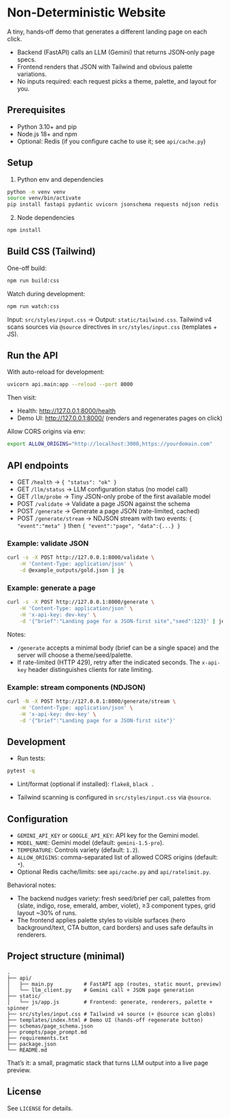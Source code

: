 # Non‑Deterministic Website

A tiny, hands‑off demo that generates a different landing page on each click.

- Backend (FastAPI) calls an LLM (Gemini) that returns JSON‑only page specs.
- Frontend renders that JSON with Tailwind and obvious palette variations.
- No inputs required: each request picks a theme, palette, and layout for you.


## Prerequisites

- Python 3.10+ and pip
- Node.js 18+ and npm
- Optional: Redis (if you configure cache to use it; see `api/cache.py`)

## Setup

1) Python env and dependencies

```bash
python -m venv venv
source venv/bin/activate
pip install fastapi pydantic uvicorn jsonschema requests ndjson redis
```

2) Node dependencies

```bash
npm install
```

## Build CSS (Tailwind)

One-off build:

```bash
npm run build:css
```

Watch during development:

```bash
npm run watch:css
```

Input: `src/styles/input.css` → Output: `static/tailwind.css`.
Tailwind v4 scans sources via `@source` directives in `src/styles/input.css` (templates + JS).

## Run the API

With auto-reload for development:

```bash
uvicorn api.main:app --reload --port 8000
```

Then visit:
- Health: http://127.0.0.1:8000/health
- Demo UI: http://127.0.0.1:8000/ (renders and regenerates pages on click)

Allow CORS origins via env:

```bash
export ALLOW_ORIGINS="http://localhost:3000,https://yourdomain.com"
```

## API endpoints

- GET `/health` → `{ "status": "ok" }`
- GET `/llm/status` → LLM configuration status (no model call)
- GET `/llm/probe` → Tiny JSON-only probe of the first available model
- POST `/validate` → Validate a page JSON against the schema
- POST `/generate` → Generate a page JSON (rate-limited, cached)
- POST `/generate/stream` → NDJSON stream with two events: `{ "event":"meta" }` then `{ "event":"page", "data":{...} }`

### Example: validate JSON

```bash
curl -s -X POST http://127.0.0.1:8000/validate \
	-H 'Content-Type: application/json' \
	-d @example_outputs/gold.json | jq
```

### Example: generate a page

```bash
curl -s -X POST http://127.0.0.1:8000/generate \
	-H 'Content-Type: application/json' \
	-H 'x-api-key: dev-key' \
	-d '{"brief":"Landing page for a JSON-first site","seed":123}' | jq
```

Notes:
- `/generate` accepts a minimal body (brief can be a single space) and the server will choose a theme/seed/palette.
- If rate-limited (HTTP 429), retry after the indicated seconds. The `x-api-key` header distinguishes clients for rate limiting.

### Example: stream components (NDJSON)

```bash
curl -N -X POST http://127.0.0.1:8000/generate/stream \
	-H 'Content-Type: application/json' \
	-H 'x-api-key: dev-key' \
	-d '{"brief":"Landing page for a JSON-first site"}'
```

## Development

- Run tests:

```bash
pytest -q
```

- Lint/format (optional if installed): `flake8`, `black .`

- Tailwind scanning is configured in `src/styles/input.css` via `@source`.

## Configuration

- `GEMINI_API_KEY` or `GOOGLE_API_KEY`: API key for the Gemini model.
- `MODEL_NAME`: Gemini model (default: `gemini-1.5-pro`).
- `TEMPERATURE`: Controls variety (default: `1.2`).
- `ALLOW_ORIGINS`: comma-separated list of allowed CORS origins (default: `*`).
- Optional Redis cache/limits: see `api/cache.py` and `api/ratelimit.py`.

Behavioral notes:
- The backend nudges variety: fresh seed/brief per call, palettes from {slate, indigo, rose, emerald, amber, violet}, ≥3 component types, grid layout ~30% of runs.
- The frontend applies palette styles to visible surfaces (hero background/text, CTA button, card borders) and uses safe defaults in renderers.

## Project structure (minimal)

```
.
├── api/
│   ├── main.py          # FastAPI app (routes, static mount, preview)
│   └── llm_client.py    # Gemini call + JSON page generation
├── static/
│   └── js/app.js        # Frontend: generate, renderers, palette + spinner
├── src/styles/input.css # Tailwind v4 source (+ @source scan globs)
├── templates/index.html # Demo UI (hands‑off regenerate button)
├── schemas/page_schema.json
├── prompts/page_prompt.md
├── requirements.txt
├── package.json
└── README.md
```

That’s it: a small, pragmatic stack that turns LLM output into a live page preview.

## License

See `LICENSE` for details.